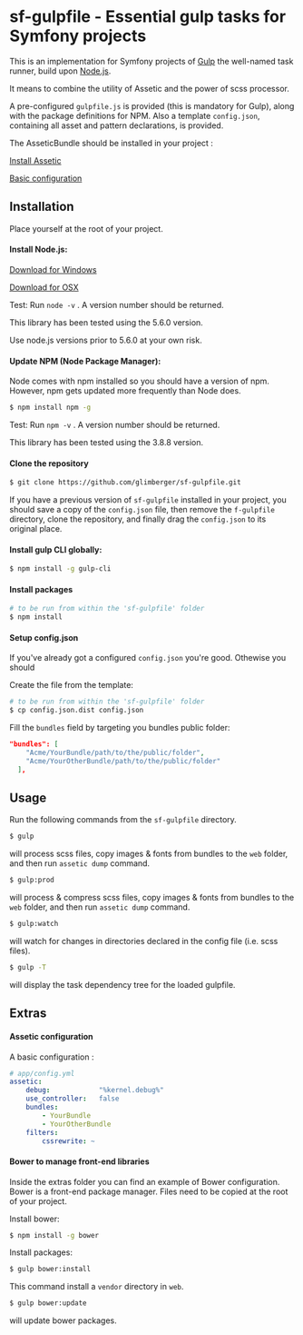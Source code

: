 # sf-gulpfile - Essential gulp tasks for Symfony projects

This is an implementation for Symfony projects of [Gulp](http://gulpjs.com/) the well-named task runner, build upon [Node.js](https://nodejs.org/en/).

It means to combine the utility of Assetic and the power of scss processor.

A  pre-configured `gulpfile.js` is provided (this is mandatory for Gulp), along with the package definitions for NPM.
Also a template `config.json`, containing all asset and pattern declarations, is provided.

The AsseticBundle should be installed in your project : 

[Install Assetic](http://symfony.com/doc/current/cookbook/assetic/asset_management.html#installing-and-enabling-assetic)

[Basic configuration](#assetic-configuration)


## Installation

Place yourself at the root of your project.

#### Install Node.js: 

[Download for Windows](https://nodejs.org/en/download/package-manager/#windows)

[Download for OSX](https://nodejs.org/en/download/package-manager/#osx)

Test: Run `node -v` . A version number should be returned.

This library has been tested using the 5.6.0 version. 

Use node.js versions prior to 5.6.0 at your own risk.  


#### Update NPM (Node Package Manager):

Node comes with npm installed so you should have a version of npm. However, npm gets updated more frequently than Node does.

``` sh
$ npm install npm -g
```

Test: Run `npm -v` . A version number should be returned.

This library has been tested using the 3.8.8 version.


#### Clone the repository

```sh
$ git clone https://github.com/glimberger/sf-gulpfile.git
```

If you have a previous version of `sf-gulpfile` installed in your project, you should save a copy of the `config.json` file, then remove the `f-gulpfile` directory, clone the repository, and finally drag the `config.json` to its original place.


#### Install gulp CLI globally:

```sh
$ npm install -g gulp-cli
```



#### Install packages

```sh
# to be run from within the 'sf-gulpfile' folder
$ npm install
```


#### Setup config.json

If you've already got a configured `config.json` you're good. Othewise you should

Create the file from the template:

```sh
# to be run from within the 'sf-gulpfile' folder
$ cp config.json.dist config.json
```

Fill the `bundles` field by targeting you bundles public folder:

```json
"bundles": [
    "Acme/YourBundle/path/to/the/public/folder",
    "Acme/YourOtherBundle/path/to/the/public/folder"
  ],
```

## Usage

Run the following commands from the `sf-gulpfile` directory.

```sh
$ gulp
```
will process scss files, copy images & fonts from bundles to the `web` folder, and then run `assetic dump` command.


```sh
$ gulp:prod
```
will process & compress scss files, copy images & fonts from bundles to the `web` folder, and then run `assetic dump` command.

```sh
$ gulp:watch
```
will watch for changes in directories declared in the config file (i.e. scss files).


```sh
$ gulp -T
```
will display the task dependency tree for the loaded gulpfile.


## Extras

#### Assetic configuration
A basic configuration :
```yaml
# app/config.yml
assetic:
    debug:            "%kernel.debug%"
    use_controller:   false
    bundles:
        - YourBundle
        - YourOtherBundle
    filters:
        cssrewrite: ~
```

#### Bower to manage front-end libraries

Inside the extras folder you can find an example of Bower configuration.
Bower is a front-end package manager.
Files need to be copied at the root of your project.

Install bower:
```sh
$ npm install -g bower
```

Install packages:
```sh
$ gulp bower:install
```

This command install a `vendor` directory in `web`.

```sh
$ gulp bower:update
```
will update bower packages.